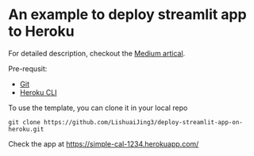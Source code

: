 # An example to deploy streamlit app to Heroku

For detailed description, checkout the [Medium artical](https://medium.com/@lishuai.jing/deploy-streamlit-app-to-heroku-4e42ab198702).

Pre-requsit:

- [Git](https://git-scm.com/book/en/v2/Getting-Started-Installing-Git)
- [Heroku CLI](https://devcenter.heroku.com/articles/heroku-cli#install-the-heroku-cli)

To use the template, you can clone it in your local repo

`git clone https://github.com/LishuaiJing3/deploy-streamlit-app-on-heroku.git`

Check the app at
https://simple-cal-1234.herokuapp.com/
